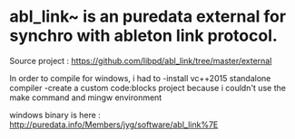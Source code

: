 # abl_link~ is an puredata external for synchro with ableton link protocol.

Source project : https://github.com/libpd/abl_link/tree/master/external

In order to compile for windows, i had to 
-install vc++2015 standalone compiler
-create a custom code:blocks project
because i couldn't use the make command and mingw environment

windows binary is here : http://puredata.info/Members/jyg/software/abl_link%7E
